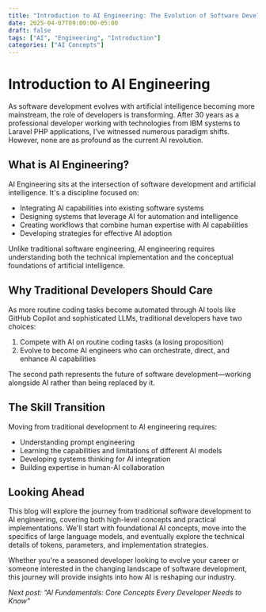 ```yaml
---
title: "Introduction to AI Engineering: The Evolution of Software Development"
date: 2025-04-07T09:00:00-05:00
draft: false
tags: ["AI", "Engineering", "Introduction"]
categories: ["AI Concepts"]
---
```


# Introduction to AI Engineering

As software development evolves with artificial intelligence becoming more mainstream, the role of developers is transforming. After 30 years as a professional developer working with technologies from IBM systems to Laravel PHP applications, I've witnessed numerous paradigm shifts. However, none are as profound as the current AI revolution.

## What is AI Engineering?

AI Engineering sits at the intersection of software development and artificial intelligence. It's a discipline focused on:

- Integrating AI capabilities into existing software systems
- Designing systems that leverage AI for automation and intelligence
- Creating workflows that combine human expertise with AI capabilities
- Developing strategies for effective AI adoption

Unlike traditional software engineering, AI engineering requires understanding both the technical implementation and the conceptual foundations of artificial intelligence.

## Why Traditional Developers Should Care

As more routine coding tasks become automated through AI tools like GitHub Copilot and sophisticated LLMs, traditional developers have two choices:

1. Compete with AI on routine coding tasks (a losing proposition)
2. Evolve to become AI engineers who can orchestrate, direct, and enhance AI capabilities

The second path represents the future of software development—working alongside AI rather than being replaced by it.

## The Skill Transition

Moving from traditional development to AI engineering requires:

- Understanding prompt engineering
- Learning the capabilities and limitations of different AI models
- Developing systems thinking for AI integration
- Building expertise in human-AI collaboration

## Looking Ahead

This blog will explore the journey from traditional software development to AI engineering, covering both high-level concepts and practical implementations. We'll start with foundational AI concepts, move into the specifics of large language models, and eventually explore the technical details of tokens, parameters, and implementation strategies.

Whether you're a seasoned developer looking to evolve your career or someone interested in the changing landscape of software development, this journey will provide insights into how AI is reshaping our industry.

*Next post: "AI Fundamentals: Core Concepts Every Developer Needs to Know"*
